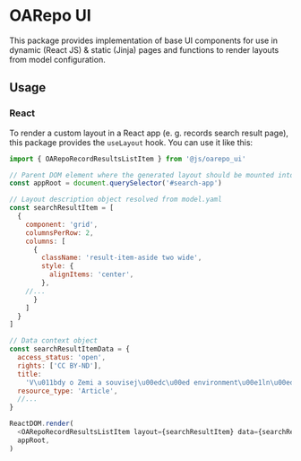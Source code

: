 <!--
 Copyright (c) 2022 CESNET

 This software is released under the MIT License.
 https://opensource.org/licenses/MIT
-->

# OARepo UI

This package provides implementation of base UI components for use in dynamic (React JS) & static (Jinja) pages and
functions to render layouts from model configuration.

## Usage

### React

To render a custom layout in a React app (e. g. records search result page), this package provides the `useLayout` hook. You
can use it like this:

```javascript
import { OARepoRecordResultsListItem } from '@js/oarepo_ui'

// Parent DOM element where the generated layout should be mounted into
const appRoot = document.querySelector('#search-app')

// Layout description object resolved from model.yaml
const searchResultItem = [
  {
    component: 'grid',
    columnsPerRow: 2,
    columns: [
      {
        className: 'result-item-aside two wide',
        style: {
          alignItems: 'center',
        },
    //...
      }
    ]
  }
]

// Data context object
const searchResultItemData = {
  access_status: 'open',
  rights: ['CC BY-ND'],
  title:
    'V\u011bdy o Zemi a souvisej\u00edc\u00ed environment\u00e1ln\u00ed v\u011bdy',
  resource_type: 'Article',
  //...
}

ReactDOM.render(
  <OARepoRecordResultsListItem layout={searchResultItem} data={searchResultItemData} />
  appRoot,
)
```
